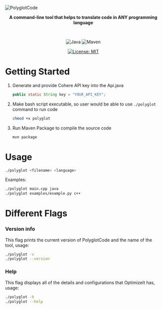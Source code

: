 ![PolyglotCode](https://github.com/user-attachments/assets/5e39ddae-ebbf-474e-b5fc-e118604b2783)
<div align="center">

  **A command-line tool that helps to translate code in ANY programming language**

<br>

  ![Java](https://img.shields.io/badge/Java-ED8B00?style=for-the-badge&logo=java&logoColor=blue)
  ![Maven](https://img.shields.io/badge/apache_maven-C71A36?style=for-the-badge&logo=apachemaven&logoColor=black)
  
  [![License: MIT](https://img.shields.io/badge/License-MIT-blue.svg)](https://opensource.org/licenses/MIT)
  
</div>

# Getting Started

1. Generate and provide Cohere API key into the Api.java
   ```java
   public static String key = "YOUR_API_KEY";
   ```

2. Make bash script executable, so user would be able to use `./polyglot` command to run code
   ```bash
   chmod +x polyglot
   ```

4. Run Maven Package to compile the source code
   ```bash
   mvn package
   ```

# Usage

```bash
./polyglot <filename> <language>
```

Examples:

```bash
./polyglot main.cpp java
./polyglot examples/example.py c++
```

# Different Flags

### Version info

This flag prints the current version of PolyglotCode and the name of the tool, usage:

```bash
./polyglot -v
./polyglot --version
```

### Help

This flag displays all of the details and configurations that OptimizeIt has, usage:

```bash
./polyglot -h
./polyglot --help
```


